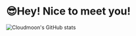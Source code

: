 #  😎Hey! Nice to meet you!

 ![Cloudmoon's GitHub stats](https://github-readme-stats.vercel.app/api?username=cloudmoonocus&show_icons=true&theme=cobalt)

<!--START_SECTION:waka-->
<!--END_SECTION:waka-->

